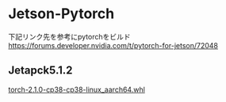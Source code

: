 # Jetson-Pytorch

下記リンク先を参考にpytorchをビルド
https://forums.developer.nvidia.com/t/pytorch-for-jetson/72048

## Jetapck5.1.2
[torch-2.1.0-cp38-cp38-linux_aarch64.whl](https://github.com/tatsuya-fukuoka/jetson-pytorch/blob/main/torch-2.1.0-cp38-cp38-linux_aarch64.whl)